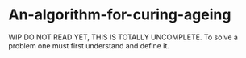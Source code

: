 # An-algorithm-for-curing-ageing
WIP
DO NOT READ YET, THIS IS TOTALLY UNCOMPLETE. 
To solve a problem one must first understand and define it. 
